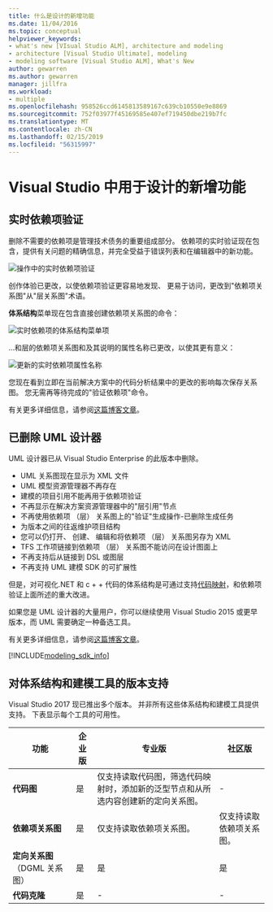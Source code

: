 ```yaml
---
title: 什么是设计的新增功能
ms.date: 11/04/2016
ms.topic: conceptual
helpviewer_keywords:
- what's new [VIsual Studio ALM], architecture and modeling
- architecture [Visual Studio Ultimate], modeling
- modeling software [Visual Studio ALM], What's New
author: gewarren
ms.author: gewarren
manager: jillfra
ms.workload:
- multiple
ms.openlocfilehash: 958526ccd6145813589167c639cb10550e9e8869
ms.sourcegitcommit: 752f03977f45169585e407ef719450dbe219b7fc
ms.translationtype: MT
ms.contentlocale: zh-CN
ms.lasthandoff: 02/15/2019
ms.locfileid: "56315997"
---
```

# <a name="whats-new-for-design-in-visual-studio"></a>Visual Studio 中用于设计的新增功能

## <a name="live-dependency-validation"></a>实时依赖项验证

删除不需要的依赖项是管理技术债务的重要组成部分。 依赖项的实时验证现在包含，提供有关问题的精确信息，并完全受益于错误列表和在编辑器中的新功能。

![操作中的实时依赖项验证](media/dep-validation-whatsnew-01.png)

创作体验已更改，以使依赖项验证更容易地发现、 更易于访问，更改到"依赖项关系图"从"层关系图"术语。

**体系结构**菜单现在包含直接创建依赖项关系图的命令：

![实时依赖项的体系结构菜单项](media/dep-validation-whatsnew-02.png)

...和层的依赖项关系图和及其说明的属性名称已更改，以使其更有意义：

![更新的实时依赖项属性名称](media/dep-validation-whatsnew-03.png)

您现在看到立即在当前解决方案中的代码分析结果中的更改的影响每次保存关系图。 您无需再等待完成的"验证依赖项"命令。

有关更多详细信息，请参阅[这篇博客文章](https://devblogs.microsoft.com/devops/live-architecture-dependency-validation-in-visual-studio-15-preview-5/)。

## <a name="uml-designers-have-been-removed"></a>已删除 UML 设计器

UML 设计器已从 Visual Studio Enterprise 的此版本中删除。

* UML 关系图现在显示为 XML 文件
* UML 模型资源管理器不再存在
* 建模的项目引用不能再用于依赖项验证
* 不再显示在解决方案资源管理器中的"层引用"节点
* 不再使用依赖项 （层） 关系图上的"验证"生成操作-已删除生成任务
* 为版本之间的往返维护项目结构
* 您可以仍打开、 创建、 编辑和将依赖项 （层） 关系图另存为 XML
* TFS 工作项链接到依赖项 （层） 关系图不能访问在设计图面上
* 不再支持后从链接到 DSL 或图层
* 不再支持 UML 建模 SDK 的可扩展性

但是，对可视化.NET 和 c + + 代码的体系结构是可通过支持[代码映射](map-dependencies-across-your-solutions.md)，和依赖项验证上面所述的重大改进。

如果您是 UML 设计器的大量用户，你可以继续使用 Visual Studio 2015 或更早版本，而 UML 需要确定一种备选工具。

有关更多详细信息，请参阅[这篇博客文章](https://devblogs.microsoft.com/devops/uml-designers-have-been-removed-layer-designer-now-supports-live-architectural-analysis/)。

[!INCLUDE[modeling_sdk_info](includes/modeling_sdk_info.md)]

## <a name="a-nameversionsupport-edition-support-for-architecture-and-modeling-tools"></a><a name="VersionSupport" />对体系结构和建模工具的版本支持

Visual Studio 2017 现已推出多个版本。 并非所有这些体系结构和建模工具提供支持。 下表显示每个工具的可用性。

|**功能**|**企业版**|**专业版**|**社区版**|
|-|-|-|-|
|**代码图**|是|仅支持读取代码图，筛选代码映射时，添加新的泛型节点和从所选内容创建新的定向关系图。|-|
|**依赖项关系图**|是|仅支持读取依赖项关系图。|仅支持读取依赖项关系图。|
|**定向关系图**（DGML 关系图）|是|是|是|
|**代码克隆**|是|-|-|